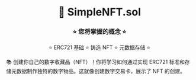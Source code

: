 <div align="center">

# 🚀 SimpleNFT.sol

### ⭐ 您将掌握的概念 ⭐

⭐ ERC721 基础 ⭐ 铸造 NFT ⭐ 元数据存储 ⭐

</div>

📚 创建你自己的数字收藏品（NFT）！你将学习如何通过实现 ERC721 标准和存储元数据制作独特的数字物品。这就像创建数字交易卡，展示了 NFT 的创建。
